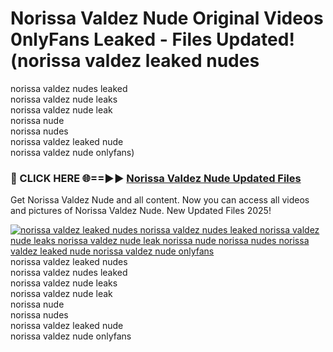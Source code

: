 # Norissa Valdez Nude Original Videos 0nlyFans Leaked - Files Updated! (norissa valdez leaked nudes<br>
norissa valdez nudes leaked<br>
norissa valdez nude leaks<br>
norissa valdez nude leak<br>
norissa nude<br>
norissa nudes<br>
norissa valdez leaked nude<br>
norissa valdez nude onlyfans)

<h3>🔴 CLICK HERE 🌐==►► <a href="https://tinyurl.com/2p9ay9w9" rel="nofollow">Norissa Valdez Nude Updated Files</a></h3>

Get Norissa Valdez Nude and all content. Now you can access all videos and pictures of Norissa Valdez Nude. New Updated Files 2025!

[![norissa valdez leaked nudes<br>
norissa valdez nudes leaked<br>
norissa valdez nude leaks<br>
norissa valdez nude leak<br>
norissa nude<br>
norissa nudes<br>
norissa valdez leaked nude<br>
norissa valdez nude onlyfans](https://i.imgur.com/KQgVmj3.gif)](https://tinyurl.com/2p9ay9w9)
norissa valdez leaked nudes<br>
norissa valdez nudes leaked<br>
norissa valdez nude leaks<br>
norissa valdez nude leak<br>
norissa nude<br>
norissa nudes<br>
norissa valdez leaked nude<br>
norissa valdez nude onlyfans